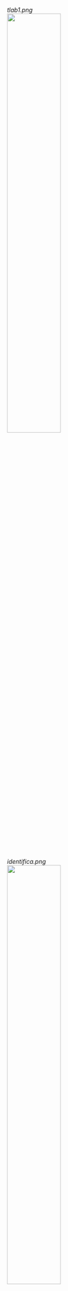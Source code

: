 *tlab1.png* <br>
<image src="https://raw.githubusercontent.com/robyzzz/uni-projects/master/LSD/tlab1/screenshots/tlab1.png" width="50%">

*identifica.png* <br>
<image src="https://raw.githubusercontent.com/robyzzz/uni-projects/master/LSD/tlab1/screenshots/identifica.png" width="50%">

*verifica.png* <br>
<image src="https://raw.githubusercontent.com/robyzzz/uni-projects/master/LSD/tlab1/screenshots/verifica.png" width="50%">
